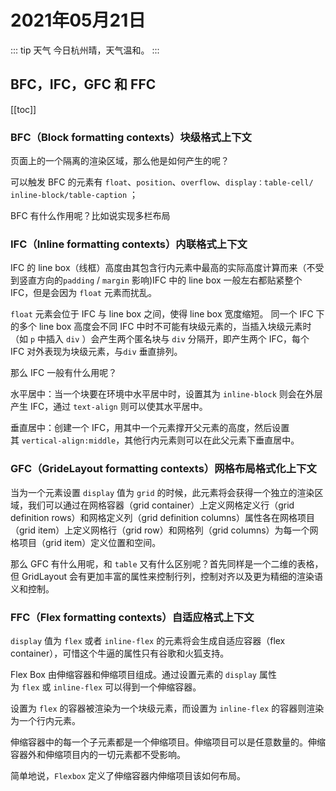 # 2021年05月21日

::: tip 天气
今日杭州晴，天气温和。
:::

## BFC，IFC，GFC 和 FFC

[[toc]]

### BFC（Block formatting contexts）块级格式上下文

页面上的一个隔离的渲染区域，那么他是如何产生的呢？

可以触发 BFC 的元素有 `float`、`position`、`overflow`、`display：table-cell/ inline-block/table-caption` ；

BFC 有什么作用呢？比如说实现多栏布局

### IFC（Inline formatting contexts）内联格式上下文

IFC 的 line box（线框）高度由其包含行内元素中最高的实际高度计算而来（不受到竖直方向的`padding` / `margin` 影响)IFC 中的 line box 一般左右都贴紧整个 IFC，但是会因为 `float` 元素而扰乱。

`float` 元素会位于 IFC 与 line box 之间，使得 line box 宽度缩短。 同一个 IFC 下的多个 line box 高度会不同 IFC 中时不可能有块级元素的，当插入块级元素时（如 `p` 中插入 `div` ）会产生两个匿名块与 `div` 分隔开，即产生两个 IFC，每个 IFC 对外表现为块级元素，与`div` 垂直排列。 

那么 IFC 一般有什么用呢？ 

水平居中：当一个块要在环境中水平居中时，设置其为 `inline-block` 则会在外层产生 IFC，通过 `text-align` 则可以使其水平居中。 

垂直居中：创建一个 IFC，用其中一个元素撑开父元素的高度，然后设置其 `vertical-align:middle`，其他行内元素则可以在此父元素下垂直居中。

### GFC（GrideLayout formatting contexts）网格布局格式化上下文

当为一个元素设置 `display` 值为 `grid` 的时候，此元素将会获得一个独立的渲染区域，我们可以通过在网格容器（grid container）上定义网格定义行（grid definition rows）和网格定义列（grid definition columns）属性各在网格项目（grid item）上定义网格行（grid row）和网格列（grid columns）为每一个网格项目（grid item）定义位置和空间。

那么 GFC 有什么用呢，和 `table` 又有什么区别呢？首先同样是一个二维的表格，但 GridLayout 会有更加丰富的属性来控制行列，控制对齐以及更为精细的渲染语义和控制。

### FFC（Flex formatting contexts）自适应格式上下文

`display` 值为 `flex` 或者 `inline-flex` 的元素将会生成自适应容器（flex container），可惜这个牛逼的属性只有谷歌和火狐支持。

Flex Box 由伸缩容器和伸缩项目组成。通过设置元素的 `display` 属性为 `flex` 或 `inline-flex` 可以得到一个伸缩容器。

设置为 `flex` 的容器被渲染为一个块级元素，而设置为 `inline-flex` 的容器则渲染为一个行内元素。

伸缩容器中的每一个子元素都是一个伸缩项目。伸缩项目可以是任意数量的。伸缩容器外和伸缩项目内的一切元素都不受影响。

简单地说，`Flexbox` 定义了伸缩容器内伸缩项目该如何布局。
